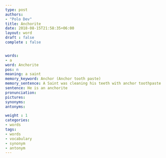 ```yaml
---
type: post
authors:
- "Polo Dev"
title: Anchorite
date: 2018-08-15T21:58:35+06:00
layout: word
draft : false
complete : false


words:
- a
word: Anchorite
pos: n
meaning: a saint
memory_keyword: Anchor (Anchor tooth paste)
memory_sentence: A Saint was cleaning his teeth with anchor toothpaste
sentence: He is an anchorite
pronunciation:
pictures:
synonyms:
antonyms:

weight : 1
categories:
- words
tags:
- words
- vocabulary
- synonym
- antonym
---
```

